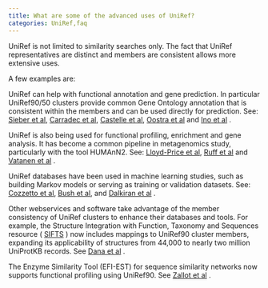 ```yaml
---
title: What are some of the advanced uses of UniRef?
categories: UniRef,faq
---
```


UniRef is not limited to similarity searches only. The fact that UniRef representatives are distinct and members are consistent allows more extensive uses.

A few examples are:

UniRef can help with functional annotation and gene prediction. In particular UniRef90/50 clusters provide common Gene Ontology annotation that is consistent within the members and can be used directly for prediction. See: [Sieber et al](https://www.nature.com/articles/s41564-018-0171-1), [Carradec et al](https://www.nature.com/articles/s41467-017-02342-1), [Castelle et al](https://www.nature.com/articles/srep40101), [Oostra et al](https://www.nature.com/articles/s41467-018-03384-9) and [Ino et al](https://www.nature.com/articles/ismej2017140) .

UniRef is also being used for functional profiling, enrichment and gene analysis. It has become a common pipeline in metagenomics study, particularly with the tool HUMAnN2. See: [Lloyd-Price et al](https://www.nature.com/articles/nature23889), [Ruff et al](https://www.nature.com/articles/s41396-018-0263-1) and [Vatanen et al](https://www.nature.com/articles/s41586-018-0620-2) .

UniRef databases have been used in machine learning studies, such as building Markov models or serving as training or validation datasets. See: [Cozzetto et al](https://www.nature.com/articles/srep31865), [Bush et al](https://www.ncbi.nlm.nih.gov/pmc/articles/PMC5926538/), and [Dalkiran et al](https://www.ncbi.nlm.nih.gov/pmc/articles/PMC6150975/) .

Other webservices and software take advantage of the member consistency of UniRef clusters to enhance their databases and tools. For example, the Structure Integration with Function, Taxonomy and Sequences resource ( [SIFTS](https://www.ebi.ac.uk/pdbe/docs/sifts/) ) now includes mappings to UniRef90 cluster members, expanding its applicability of structures from 44,000 to nearly two million UniProtKB records. See [Dana et al](https://www.ncbi.nlm.nih.gov/pmc/articles/PMC6324003/) .

The Enzyme Similarity Tool (EFI-EST) for sequence similarity networks now supports functional profiling using UniRef90. See [Zallot et al](https://www.ncbi.nlm.nih.gov/pubmed/30268904) .

